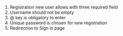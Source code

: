 1. Registration new user allows with three required field
2. Username should not be empty
3. @ key is obligatory to enter
4. Unique password is chosen for new registration
5. Redirection to Sign in page
